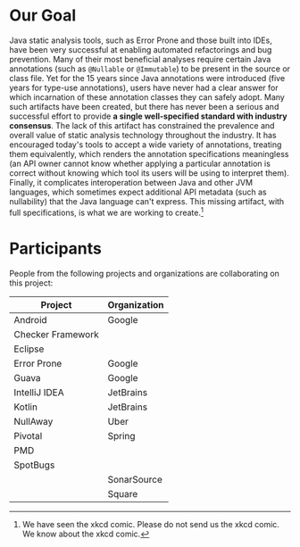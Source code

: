 # Our Goal

Java static analysis tools, such as Error Prone and those built into IDEs, have
been very successful at enabling automated refactorings and bug prevention. Many
of their most beneficial analyses require certain Java annotations (such as
`@Nullable` or `@Immutable`) to be present in the source or class file. Yet for
the 15 years since Java annotations were introduced (five years for type-use
annotations), users have never had a clear answer for which incarnation of these
annotation classes they can safely adopt. Many such artifacts have been created,
but there has never been a serious and successful effort to provide **a single
well-specified standard with industry consensus**. The lack of this artifact has
constrained the prevalence and overall value of static analysis technology
throughout the industry. It has encouraged today's tools to accept a wide
variety of annotations, treating them equivalently, which renders the annotation
specifications meaningless (an API owner cannot know whether applying a
particular annotation is correct without knowing which tool its users will be
using to interpret them). Finally, it complicates interoperation between Java
and other JVM languages, which sometimes expect additional API metadata (such as
nullability) that the Java language can't express. This missing artifact, with
full specifications, is what we are working to create.[^1]

[^1]: We have seen the xkcd comic. Please do not send us the xkcd comic. We know
    about the xkcd comic.

<!-- TODO(eaftan): add links to JVMLS talk, requirements doc & design docs
     when they are ready -->

# Participants

People from the following projects and organizations are collaborating on
this project:

Project           | Organization
----------------- | ------------
Android           | Google
Checker Framework |
Eclipse           |
Error Prone       | Google
Guava             | Google
IntelliJ IDEA     | JetBrains
Kotlin            | JetBrains
NullAway          | Uber
Pivotal           | Spring
PMD               |
SpotBugs          |
                  | SonarSource
                  | Square
